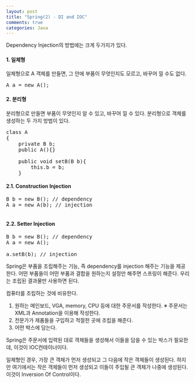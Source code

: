 ```yaml
---
layout: post
title: "Spring(2) - DI and IOC"
comments: true
categories: Java
---
```


Dependency Injection의 방법에는 크게 두가지가 있다. 

#### 1. 일체형

일체형으로 A 객체를 만들면, 그 안에 부품이 무엇인지도 모르고, 바꾸어 낄 수도 없다.
<pre>
A a = new A();
</pre>


#### 2. 분리형 

분리형으로 만들면 부품이 무엇인지 알 수 있고, 바꾸어 낄 수 있다.
분리형으로 객체를 생성하는 두 가지 방법이 있다. 

<pre>
class A
{
    private B b;
    public A(){}

    public void setB(B b){
        this.b = b;
    }
</pre>

#### 2.1. Construction Injection
<pre>
B b = new B(); // dependency
A a = new A(b); // injection

</pre>

#### 2.2. Setter Injection
<pre>
B b = new B(); // dependency
A a = new A();

a.setB(b); // injection
</pre>

Spring은 부품을 조립해주는 기능, 즉 dependency를 injection 해주는 기능을 제공한다.
어떤 부품들이 어떤 부품과 결합을 원하는지 설정만 해주면 스프링이 해준다. 우리는 조립된 결과물만 사용하면 된다.

컴퓨터를 조립하는 것에 비유한다. 
1. 원하는 메인보드, VGA, memory, CPU 등에 대한 주문서를 작성한다. 
※ 주문서는 XML과 Annotation을 이용해 작성한다.
2. 전문가가 제품들을 구입하고 적절한 곳에 조립을 해준다.
3. 어떤 박스에 담는다.

Spring은 주문서에 입력된 대로 객체들을 생성해서 이들을 담을 수 있는 박스가 필요한데, 이것이 IOC컨테이너이다.

일체형인 경우, 가장 큰 객체가 먼저 생성되고 그 다음에 작은 객체들이 생성된다.
하지만 여기에서는 작은 객체들이 먼저 생성되고 이들이 주입될 큰 객체가 나중에 생성된다. 이것이 Inversion Of Control이다.

 